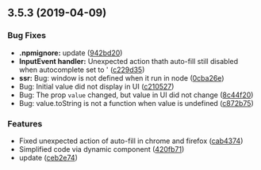 ## 3.5.3 (2019-04-09)


### Bug Fixes

* **.npmignore:** update ([942bd20](https://github.com/livelybone/vue-input/commit/942bd20))
* **InputEvent handler:** Unexpected action thath auto-fill still disabled when autocomplete set to ' ([c229d35](https://github.com/livelybone/vue-input/commit/c229d35))
* **ssr:** Bug: window is not defined when it run in node ([0cba26e](https://github.com/livelybone/vue-input/commit/0cba26e))
* Bug: Initial value did not display in UI ([c210527](https://github.com/livelybone/vue-input/commit/c210527))
* Bug: The prop `value` changed, but value in UI did not change ([8c44f20](https://github.com/livelybone/vue-input/commit/8c44f20))
* Bug: value.toString is not a function when value is undefined ([c872b75](https://github.com/livelybone/vue-input/commit/c872b75))


### Features

* Fixed unexpected action of auto-fill in chrome and firefox ([cab4374](https://github.com/livelybone/vue-input/commit/cab4374))
* Simplified code via dynamic component ([420fb71](https://github.com/livelybone/vue-input/commit/420fb71))
* update ([ceb2e74](https://github.com/livelybone/vue-input/commit/ceb2e74))



